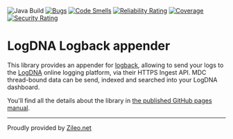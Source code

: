 ![Java Build](https://github.com/zileo-net/logback-logdna/workflows/Java%20Build/badge.svg) [![Bugs](https://sonarcloud.io/api/project_badges/measure?project=zileo-net_logback-logdna&metric=bugs)](https://sonarcloud.io/dashboard?id=zileo-net_logback-logdna) [![Code Smells](https://sonarcloud.io/api/project_badges/measure?project=zileo-net_logback-logdna&metric=code_smells)](https://sonarcloud.io/dashboard?id=zileo-net_logback-logdna) [![Reliability Rating](https://sonarcloud.io/api/project_badges/measure?project=zileo-net_logback-logdna&metric=reliability_rating)](https://sonarcloud.io/dashboard?id=zileo-net_logback-logdna) [![Coverage](https://sonarcloud.io/api/project_badges/measure?project=zileo-net_logback-logdna&metric=coverage)](https://sonarcloud.io/dashboard?id=zileo-net_logback-logdna) [![Security Rating](https://sonarcloud.io/api/project_badges/measure?project=zileo-net_logback-logdna&metric=security_rating)](https://sonarcloud.io/dashboard?id=zileo-net_logback-logdna)

# LogDNA Logback appender

This library provides an appender for [logback](https://logback.qos.ch), allowing to send your logs to the [LogDNA](https://logdna.com) online logging platform, via their HTTPS Ingest API. MDC thread-bound data can be send, indexed and searched into your LogDNA dashboard.

You'll find all the details about the library in [the published GitHub pages manual](https://zileo-net.github.io/logback-logdna/).

---

Proudly provided by [Zileo.net](https://zileo.net)
